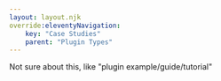 ```yaml
---
layout: layout.njk
override:eleventyNavigation:
    key: "Case Studies"
    parent: "Plugin Types"
---
```


Not sure about this, like "plugin example/guide/tutorial"